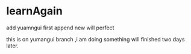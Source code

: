 # learnAgain

add yuamngui first append new will perfect

this is on yumangui branch ,i am doing something will finished two days later.
